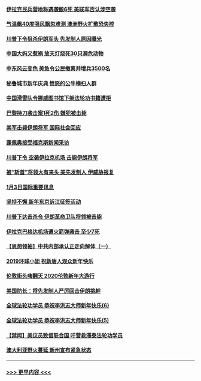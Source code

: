#### [伊拉克民兵营地称遇袭酿6死 美联军否认涉空袭](../pages/prog202/a102745093.md?t=01042111) 
#### [气温飙40度强风飘忽难测 澳洲野火扩散恐失控](../pages/prog202/a102744951.md?t=01042111) 
#### [川普下令狙杀伊朗军头 先发制人原因曝光](../pages/prog202/a102744900.md?t=01042111) 
#### [中国大妈又惹祸 放天灯烧死30只濒危动物](../pages/prog202/a102744899.md?t=01042111) 
#### [中东风云变色 美急令公民撤离并增兵3500名](../pages/prog202/a102744827.md?t=01042111) 
#### [秘鲁城市新年庆典 愤怒的公牛横扫人群](../pages/prog202/a102744618.md?t=01042111) 
#### [中国滑雪队令挪威图书馆下架法轮功书籍遭拒](../pages/prog202/a102744639.md?t=01042111) 
#### [巴黎持刀袭击案1死2伤 嫌犯被击毙](../pages/prog202/a102744566.md?t=01042111) 
#### [美军击毙伊朗将军 国际社会回应](../pages/prog202/a102744485.md?t=01042111) 
#### [蓬佩奥接受福克斯新闻采访](../pages/prog202/a102744480.md?t=01042111) 
#### [川普下令 空袭伊拉克机场 击毙伊朗将军](../pages/prog202/a102744470.md?t=01042111) 
#### [被“斩首”将领大有来头 美先发制人 伊威胁报复](../pages/prog202/a102744454.md?t=01042111) 
#### [1月3日国际重要讯息](../pages/prog202/a102744301.md?t=01042111) 
#### [坚持不懈 新年东京诉江征签活动](../pages/prog202/a102744303.md?t=01042111) 
#### [川普下达击杀令 伊朗革命卫队将领被击毙](../pages/prog202/a102741911.md?t=01042111) 
#### [伊拉克巴格达机场遭火箭弹袭击 至少7死](../pages/prog202/a102744115.md?t=01042111) 
#### [【思想领袖】中共内部承认正走向解体（一）](../pages/prog202/a102744097.md?t=01042111) 
#### [2019环球小姐 祝新唐人观众新年快乐](../pages/prog202/a102744043.md?t=01042111) 
#### [伦敦街头嗨翻天 2020伦敦新年大游行](../pages/prog202/a102743925.md?t=01042111) 
#### [美国防长：将先发制人严厉回击伊朗挑衅](../pages/prog202/a102743930.md?t=01042111) 
#### [全球法轮功学员 恭祝李洪志大师新年快乐(6)](../pages/prog202/a102743899.md?t=01042111) 
#### [全球法轮功学员 恭祝李洪志大师新年快乐(5)](../pages/prog202/a102743766.md?t=01042111) 
#### [【禁闻】美议员致信联合国 吁营救滞泰法轮功学员](../pages/prog202/a102743781.md?t=01042111) 
#### [澳大利亚野火蔓延 新州宣布紧急状态](../pages/prog202/a102743681.md?t=01042111) 

----
#### [ >>> 更早内容 <<< ](../indexes/prog202-earlier.md)
